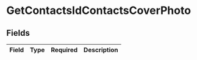 # GetContactsIdContactsCoverPhoto


## Fields

| Field       | Type        | Required    | Description |
| ----------- | ----------- | ----------- | ----------- |